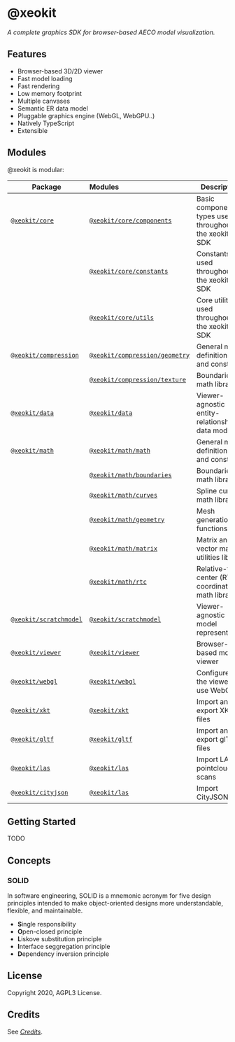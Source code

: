 # @xeokit

*A complete graphics SDK for browser-based AECO model visualization.*

## Features

* Browser-based 3D/2D viewer
* Fast model loading
* Fast rendering
* Low memory footprint
* Multiple canvases
* Semantic ER data model
* Pluggable graphics engine (WebGL, WebGPU..)
* Natively TypeScript
* Extensible

## Modules

@xeokit is modular:

| Package                                                                      | Modules                                                                       | Description                                          |
|------------------------------------------------------------------------------|:------------------------------------------------------------------------------|------------------------------------------------------|
| [`@xeokit/core`](https://www.npmjs.com/package/@xeokit/core)                 | [`@xeokit/core/components`](./modules/_xeokit_core_components.html)           | Basic component types used throughout the xeokit SDK |
|                                                                              | [`@xeokit/core/constants`](./modules/_xeokit_core_constants.html)             | Constants used throughout the xeokit SDK             |
|                                                                              | [`@xeokit/core/utils`](./modules/_xeokit_core_utils.html)                     | Core utilities used throughout the xeokit SDK        |
| [`@xeokit/compression`](https://www.npmjs.com/package/@xeokit/compression)   | [`@xeokit/compression/geometry`](./modules/_xeokit_compression_geometry.html) | General math definitions and constants               |
|                                                                              | [`@xeokit/compression/texture`](./modules/_xeokit_compression_texture.html)   | Boundaries math library                              |
| [`@xeokit/data`](https://www.npmjs.com/package/@xeokit/data)                 | [`@xeokit/data`](./modules/_xeokit_data.html)                                 | Viewer-agnostic entity-relationship data model       |
| [`@xeokit/math`](https://www.npmjs.com/package/@xeokit/math)                 | [`@xeokit/math/math`](./modules/_xeokit_math_math.html)                       | General math definitions and constants               |
|                                                                              | [`@xeokit/math/boundaries`](./modules/_xeokit_math_boundaries.html)           | Boundaries math library                              |
|                                                                              | [`@xeokit/math/curves`](./modules/_xeokit_math_curves.html)                   | Spline curves math library                           |
|                                                                              | [`@xeokit/math/geometry`](./modules/_xeokit_math_geometry.html)               | Mesh generation functions                            |
|                                                                              | [`@xeokit/math/matrix`](./modules/_xeokit_math_matrix.html)                   | Matrix and vector math utilities library             |
|                                                                              | [`@xeokit/math/rtc`](./modules/_xeokit_math_rtc.html)                         | Relative-to-center (RTC) coordinates math library    |
| [`@xeokit/scratchmodel`](https://www.npmjs.com/package/@xeokit/scratchmodel) | [`@xeokit/scratchmodel`](./modules/_xeokit_model.html)                        | Viewer-agnostic model representation                 |
| [`@xeokit/viewer`](https://www.npmjs.com/package/@xeokit/viewer)             | [`@xeokit/viewer`](./modules/_xeokit_viewer.html)                             | Browser-based model viewer                           |
| [`@xeokit/webgl`](https://www.npmjs.com/package/@xeokit/webgl)               | [`@xeokit/webgl`](./modules/_xeokit_webgl.html)                               | Configures the viewer to use WebGL2                  |
| [`@xeokit/xkt`](https://www.npmjs.com/package/@xeokit/xkt)                   | [`@xeokit/xkt`](./modules/_xeokit_xkt.html)                                   | Import and export XKT files                          |
| [`@xeokit/gltf`](https://www.npmjs.com/package/@xeokit/gltf)                 | [`@xeokit/gltf`](./modules/_xeokit_gltf.html)                                 | Import and export glTF files                         |
| [`@xeokit/las`](https://www.npmjs.com/package/@xeokit/las)                   | [`@xeokit/las`](./modules/_xeokit_las.html)                                   | Import LAS pointcloud scans                          |
| [`@xeokit/cityjson`](https://www.npmjs.com/package/@xeokit/cityjson)         | [`@xeokit/las`](./modules/_xeokit_cityjson.html)                              | Import CityJSON files                                |

## Getting Started

TODO

## Concepts

### SOLID

In software engineering, SOLID is a mnemonic acronym for five design principles intended to make object-oriented designs 
more understandable, flexible, and maintainable.

* **S**ingle responsibility
* **O**pen-closed principle
* **L**iskove substitution principle
* **I**nterface seggregation principle
* **D**ependency inversion principle



## License

Copyright 2020, AGPL3 License.

## Credits

See [*Credits*](/credits.html).

